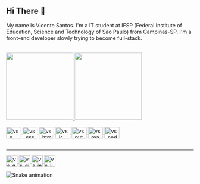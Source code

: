 ## Hi There 👋

My name is Vicente Santos. I'm a IT student at IFSP (Federal Institute of Education, Science and Technology of São Paulo) from Campinas-SP. I'm a front-end developer slowly trying to become full-stack.

<div>
	<br />
	<a href="https://beacons.ai/santosvicente">
	<img height="180em" src="https://github-readme-stats.vercel.app/api?username=SantosVicente&show_icons=true&count_private=true&theme=tokyonight&hide=prs" />
	<img height="180em" src="https://github-readme-stats.vercel.app/api/top-langs/?username=SantosVicente&layout=compact&langs_count=16&theme=tokyonight&https://github.com/SantosVicente/github-readme-stats" />
</div>
	
<br />
	
<div>
	<img align="center" alt="vs_c" height="30" width="40" src="https://cdn.jsdelivr.net/gh/devicons/devicon/icons/c/c-original.svg" />    	
	<img align="center" alt="vs_css" height="30" width="40" src="https://cdn.jsdelivr.net/gh/devicons/devicon/icons/css3/css3-original.svg" />
        <img align="center" alt="vs_html" height="30" width="40" src="https://cdn.jsdelivr.net/gh/devicons/devicon/icons/html5/html5-original.svg" />
        <img align="center" alt="vs_js" height="30" width="40" src="https://cdn.jsdelivr.net/gh/devicons/devicon/icons/javascript/javascript-original.svg" />
        <img align="center" alt="vs_python" height="30" width="40" src="https://cdn.jsdelivr.net/gh/devicons/devicon/icons/python/python-original.svg" />
        <img align="center" alt="vs_react" height="30" width="40" src="https://cdn.jsdelivr.net/gh/devicons/devicon/icons/react/react-original.svg" />
	<img align="center" alt="vs_nodejs" height="30" width="40" src="https://cdn.jsdelivr.net/gh/devicons/devicon/icons/nodejs/nodejs-original.svg" />
</div>

<br />
<hr />

	
<div>
	<a href="mailto:vidosantos45@gmail.com" target="_blank">
		<img align="center" alt="vs_gmail" height="30" src="https://img.shields.io/badge/Gmail-D14836?style=for-the-badge&logo=gmail&logoColor=white" />
	</a>
	<a href="https://gitlab.com/SantosVicente" target="_blank">
		<img align="center" alt="vs_gitlab" height="30" src="https://img.shields.io/badge/GitLab-330F63?style=for-the-badge&logo=gitlab&logoColor=white" />
	</a>
	<a href="https://www.instagram.com/santos.vicente.js_/" target="_blank">
		<img align="center" alt="vs_insta" height="30" src="https://img.shields.io/badge/Instagram-E4405F?style=for-the-badge&logo=instagram&logoColor=white" />
	</a>
	<a href="https://www.linkedin.com/in/santosvicente2302/" target="_blank">
		<img align="center" alt="vs_linke" height="30" src="https://img.shields.io/badge/LinkedIn-0077B5?style=for-the-badge&logo=linkedin&logoColor=white" />
	</a>
</div>

![Snake animation](https://github.com/SantosVicente/SantosVicente/blob/output/github-contribution-grid-snake.svg)
